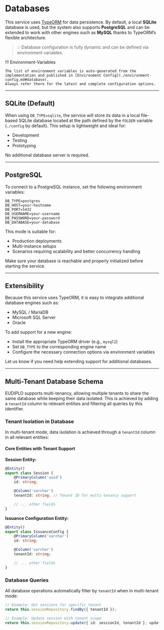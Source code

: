 # Databases

This service uses [TypeORM](https://typeorm.io/) for data persistence. By
default, a local **SQLite** database is used, but the system also supports
**PostgreSQL** and can be extended to work with other engines such as **MySQL**
thanks to TypeORM’s flexible architecture.

> 💡 Database configuration is fully dynamic and can be defined via environment
> variables.

!!! Environment-Variables

    The list of environment variables is auto-generated from the implementation and published in [Environment Config](./environment-config.md#database).
    Always refer there for the latest and complete configuration options.

---

## SQLite (Default)

When using `DB_TYPE=sqlite`, the service will store its data in a local
file-based SQLite database located at the path defined by the `FOLDER` variable
(`./config` by default). This setup is lightweight and ideal for:

- Development
- Testing
- Prototyping

No additional database server is required.

---

## PostgreSQL

To connect to a PostgreSQL instance, set the following environment variables:

```env
DB_TYPE=postgres
DB_HOST=your-hostname
DB_PORT=5432
DB_USERNAME=your-username
DB_PASSWORD=your-password
DB_DATABASE=your-database
```

This mode is suitable for:

- Production deployments
- Multi-instance setups
- Scenarios requiring scalability and better concurrency handling

Make sure your database is reachable and properly initialized before starting
the service.

---

## Extensibility

Because this service uses TypeORM, it is easy to integrate additional database
engines such as:

- MySQL / MariaDB
- Microsoft SQL Server
- Oracle

To add support for a new engine:

- Install the appropriate TypeORM driver (e.g., `mysql2`)
- Set `DB_TYPE` to the corresponding engine name
- Configure the necessary connection options via environment variables

Let us know if you need help extending support for additional databases.

---

## Multi-Tenant Database Schema

EUDIPLO supports multi-tenancy, allowing multiple tenants to share the same
database while keeping their data isolated. This is achieved by adding a
`tenantId` column to relevant entities and filtering all queries by this
identifier.

### Tenant Isolation in Database

In multi-tenant mode, data isolation is achieved through a `tenantId` column in
all relevant entities:

#### Core Entities with Tenant Support

**Session Entity:**

```typescript
@Entity()
export class Session {
    @PrimaryColumn('uuid')
    id: string;

    @Column('varchar')
    tenantId: string; // Tenant ID for multi-tenancy support

    // ... other fields
}
```

**Issuance Configuration Entity:**

```typescript
@Entity()
export class IssuanceConfig {
    @PrimaryColumn('varchar')
    id: string;

    @Column('varchar')
    tenantId: string;

    // ... other fields
}
```

### Database Queries

All database operations automatically filter by `tenantId` when in multi-tenant
mode:

```typescript
// Example: Get sessions for specific tenant
return this.sessionRepository.findBy({ tenantId });

// Example: Update session with tenant scope
return this.sessionRepository.update({ id: sessionId, tenantId }, updateData);
```
